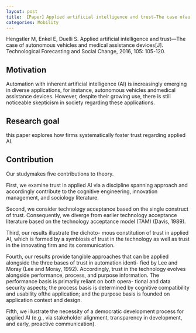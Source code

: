 ```yaml
---
layout: post
title: 【Paper】Applied artificial intelligence and trust—The case ofautonomous vehicles and medical assistance devices
categories: Mobility
---
```


Hengstler M, Enkel E, Duelli S. Applied artificial intelligence and trust—The case of autonomous vehicles and medical assistance devices[J]. Technological Forecasting and Social Change, 2016, 105: 105-120.

## Motivation

Automation with inherent artificial intelligence (AI) is increasingly emerging in diverse applications, for instance, autonomous vehicles andmedical assistance devices. However, despite their growing use, there is still noticeable skepticism in society regarding these applications. 

## Research goal

this paper explores how firms systematically foster trust regarding applied AI.

## Contribution

Our studymakes five contributions to theory. 

First, we examine trust in applied AI via a discipline spanning approach and accordingly contribute to the cognitive engineering, innovation management, and sociology literature. 

Second, we consider technology acceptance based on the single construct of trust. Consequently, we diverge from earlier technology acceptance literature based on the technology acceptance model (TAM) (Davis, 1989). 

Third, our results illustrate the dichoto- mous constitution of trust in applied AI, which is formed by a symbiosis of trust in the technology as well as trust in the innovating firm and its communication. 

Fourth, our results provide tangible approaches that can be applied alongside the three bases of trust in automation identi- fied by Lee and Moray (Lee and Moray, 1992). Accordingly, trust in the technology evolves alongside performance, process, and purpose information. The performance basis is primarily reliant on both opera- tional and data security aspects; the process basis is determined by cognitive compatibility and usability ofthe application; and the purpose basis is founded on application context and design. 

Fifth, we illustrate the necessity of a democratic development process for applied AI (e.g., via stakeholder alignment, transparency in development, and early, proactive communication).
